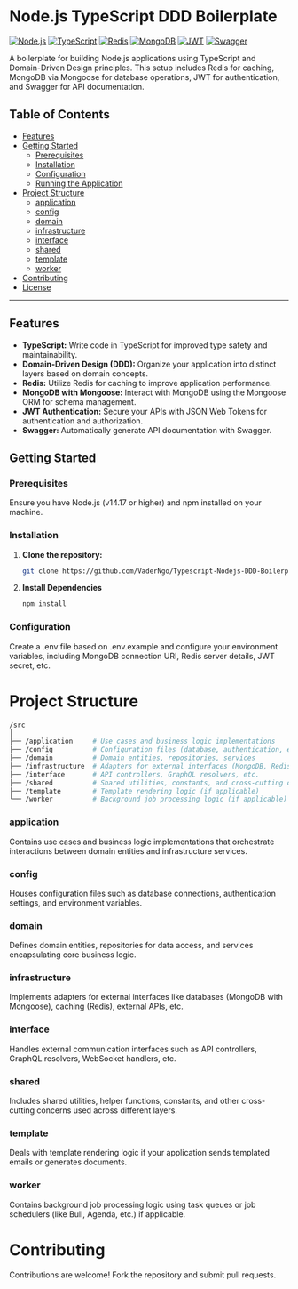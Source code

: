 # Node.js TypeScript DDD Boilerplate

[![Node.js](https://img.shields.io/badge/Node.js-v14.17-green?logo=node.js)](https://nodejs.org/)
[![TypeScript](https://img.shields.io/badge/TypeScript-v4.5.2-blue?logo=typescript)](https://www.typescriptlang.org/)
[![Redis](https://img.shields.io/badge/Redis-v6.2-red?logo=redis)](https://redis.io/)
[![MongoDB](https://img.shields.io/badge/MongoDB-v4.4.10-brightgreen?logo=mongodb)](https://www.mongodb.com/)
[![JWT](https://img.shields.io/badge/JWT-v8.5.1-orange)](https://jwt.io/)
[![Swagger](https://img.shields.io/badge/Swagger-v4.0-purple?logo=swagger)](https://swagger.io/)

A boilerplate for building Node.js applications using TypeScript and Domain-Driven Design principles. This setup includes Redis for caching, MongoDB via Mongoose for database operations, JWT for authentication, and Swagger for API documentation.

## Table of Contents

- [Features](#features)
- [Getting Started](#getting-started)
  - [Prerequisites](#prerequisites)
  - [Installation](#installation)
  - [Configuration](#configuration)
  - [Running the Application](#running-the-application)
- [Project Structure](#project-structure)
  - [application](#application)
  - [config](#config)
  - [domain](#domain)
  - [infrastructure](#infrastructure)
  - [interface](#interface)
  - [shared](#shared)
  - [template](#template)
  - [worker](#worker)
- [Contributing](#contributing)
- [License](#license)

---

## Features

- **TypeScript:** Write code in TypeScript for improved type safety and maintainability.
- **Domain-Driven Design (DDD):** Organize your application into distinct layers based on domain concepts.
- **Redis:** Utilize Redis for caching to improve application performance.
- **MongoDB with Mongoose:** Interact with MongoDB using the Mongoose ORM for schema management.
- **JWT Authentication:** Secure your APIs with JSON Web Tokens for authentication and authorization.
- **Swagger:** Automatically generate API documentation with Swagger.

## Getting Started

### Prerequisites

Ensure you have Node.js (v14.17 or higher) and npm installed on your machine.

### Installation

1. **Clone the repository:**

   ```bash
   git clone https://github.com/VaderNgo/Typescript-Nodejs-DDD-Boilerplate.git
   ```
2. **Install Dependencies**
   ```bash
   npm install
   ```
### Configuration
  Create a .env file based on .env.example and configure your environment variables, including MongoDB connection URI, Redis server details, JWT secret, etc.

# Project Structure
  ```bash
  /src
  │
  ├── /application     # Use cases and business logic implementations
  ├── /config          # Configuration files (database, authentication, etc.)
  ├── /domain          # Domain entities, repositories, services
  ├── /infrastructure  # Adapters for external interfaces (MongoDB, Redis, etc.)
  ├── /interface       # API controllers, GraphQL resolvers, etc.
  ├── /shared          # Shared utilities, constants, and cross-cutting concerns
  ├── /template        # Template rendering logic (if applicable)
  └── /worker          # Background job processing logic (if applicable)
  ```
### application
Contains use cases and business logic implementations that orchestrate interactions between domain entities and infrastructure services.

### config
Houses configuration files such as database connections, authentication settings, and environment variables.

### domain
Defines domain entities, repositories for data access, and services encapsulating core business logic.

### infrastructure
Implements adapters for external interfaces like databases (MongoDB with Mongoose), caching (Redis), external APIs, etc.

### interface
Handles external communication interfaces such as API controllers, GraphQL resolvers, WebSocket handlers, etc.

### shared
Includes shared utilities, helper functions, constants, and other cross-cutting concerns used across different layers.

### template
Deals with template rendering logic if your application sends templated emails or generates documents.

### worker
Contains background job processing logic using task queues or job schedulers (like Bull, Agenda, etc.) if applicable.

# Contributing
Contributions are welcome! Fork the repository and submit pull requests.
